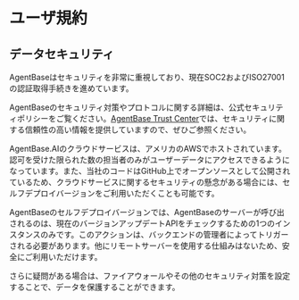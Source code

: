 # ユーザ規約

## データセキュリティ

AgentBaseはセキュリティを非常に重視しており、現在SOC2およびISO27001の認証取得手続きを進めています。

AgentBaseのセキュリティ対策やプロトコルに関する詳細は、公式セキュリティポリシーをご覧ください。[AgentBase Trust Center](https://security.agentbase.ai/)では、セキュリティに関する信頼性の高い情報を提供していますので、ぜひご参照ください。

AgentBase.AIのクラウドサービスは、アメリカのAWSでホストされています。認可を受けた限られた数の担当者のみがユーザーデータにアクセスできるようになっています。また、当社のコードはGitHub上でオープンソースとして公開されているため、クラウドサービスに関するセキュリティの懸念がある場合には、セルフデプロイバージョンをご利用いただくことも可能です。

AgentBaseのセルフデプロイバージョンでは、AgentBaseのサーバーが呼び出されるのは、現在のバージョンアップデートAPIをチェックするための1つのインスタンスのみです。このアクションは、バックエンドの管理者によってトリガーされる必要があります。他にリモートサーバーを使用する仕組みはないため、安全にご利用いただけます。

さらに疑問がある場合は、ファイアウォールやその他のセキュリティ対策を設定することで、データを保護することができます。